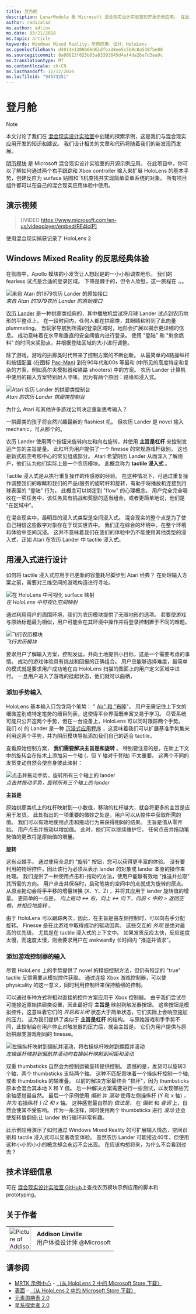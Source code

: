 ```yaml
---
title: 登月舱
description: LunarModule 是 Microsoft 混合现实设计实验室的开源示例应用。 在此项目中，你可以了解如何通过两个右手跟踪和 Xbox controller 输入来扩展 HoloLens 的基本手势，创建反应为 surface 贴图和飞机查找并实现简单菜单系统的对象。
author: radicalad
ms.author: adlinv
ms.date: 03/21/2018
ms.topic: article
keywords: Windows Mixed Reality，示例应用，设计，HoloLens
ms.openlocfilehash: d4014e1300b60d61dfba38ee5c5b0c8a530fbe08
ms.sourcegitcommit: 8a80613f025b05a83393845d4af4da26a7d3ea9c
ms.translationtype: MT
ms.contentlocale: zh-CN
ms.lasthandoff: 11/12/2020
ms.locfileid: "94573251"
---
```

# <a name="lunar-module"></a>登月舱

>[!NOTE]
>本文讨论了我们在 [混合现实设计实验室](https://github.com/Microsoft/MRDesignLabs_Unity)中创建的探索示例，这是我们与混合现实应用开发的知识和建议。 我们设计相关的文章和代码将随着我们的新发现而发展。

[阴历模块](https://github.com/Microsoft/MRDesignLabs_Unity_LunarModule) 是 Microsoft 混合现实设计实验室的开源示例应用。 在此项目中，你可以了解如何通过两个右手跟踪和 Xbox controller 输入来扩展 HoloLens 的基本手势，创建反应为 surface 贴图和飞机查找并实现简单菜单系统的对象。 所有项目组件都可以在自己的混合现实应用体验中使用。

## <a name="demo-video"></a>演示视频 
> [!VIDEO https://www.microsoft.com/en-us/videoplayer/embed/RE4IcIP]

使用混合现实捕获记录了 HoloLens 2

## <a name="rethinking-classic-experiences-for-windows-mixed-reality"></a>Windows Mixed Reality 的反思经典体验

在氛围中，Apollo 模块的小发货让人想起是的一小小船调查地形。 我们的 fearless 试点是合适的登录区域。 下降是棘手的，但令人欣慰，这一旅程在 .。。

![来自 Atari 的1979农历 Lander 的原始接口](images/640px-atari-lunar-lander.png)<br>
*来自 Atari 的1979农历 Lander 的原始接口*

[农历 Lander](https://en.wikipedia.org/wiki/Lunar_Lander_(1979_video_game)) 是一种拱廊类经典的，其中播放机尝试将月球 Lander 试点到农历地形的平整点上。 在一段时间内，任何人都在拱廊类，其眼睛粘附到了此向量 plummeting。 当玩家导航到所需的登录区域时，地形会扩展以揭示更详细的信息。 成功意味着在水平和垂直的安全阈值内进行登录。 使用 "登陆" 和 "剩余燃料" 的时间来奖励点，并根据登陆区域的大小进行调整。

除了游戏，游戏的拱廊类时代带来了控制方案的不断创新。 从最简单的4路操纵杆和按钮配置 (在图标 [Pac-Man](https://en.wikipedia.org/wiki/Pac-Man)) 到在90年代和00s 等最和 (中所见的高度特定和复杂的方案，例如高尔夫模拟器和铁路 shooters) 中的方案。 农历 Lander 计算机中使用的输入方案特别耐人寻味，因为有两个原因：路缘和浸入式。

![Atari 农历 Lander 的拱廊类控制台](images/atariconsole.png)<br>
*Atari 的农历 Lander 拱廊类控制台*

为什么 Atari 和其他许多游戏公司决定重新思考输入？

一拱廊类的孩子将自然兴趣最新的 flashiest 机。 但农历 Lander 是 novel 输入 mechanic，可从那个的。

农历 Lander 使用两个按钮来旋转向左和向右旋转，并使用 **主旨是杠杆** 来控制发运产生的主旨是量。 此杠杆为用户提供了一个 finesse 的常规游戏杆级别。 这也是新式航空考核中心的常见组成部分。 Atari 希望阴历 Lander 从而深入了解用户，他们认为他们实际上是一个农历模块。 此概念称为 **tactile 浸入式** 。

Tactile 浸入式是从执行重复操作的传感器的经验。 在这种情况下，可通过重复操作调整我们的眼睛和我们的产品/服务的旋转杆和旋转，有助于将播放机连接到月球表面的 "登陆" 行为。 此概念可以绑定到 "flow" 的心理概念。 用户完全完全吸收在一项任务中，该任务具有挑战和奖励的适当组合，或者更简单地说，他们是 "在区域中"。

在混合现实中，最明显的浸入式类型是空间浸入式。 混合现实的整个点是为了使自己相信这些数字对象存在于现实世界中。 我们正在综合的环境中，在整个环境和体验中空间沉浸。 这并不意味着我们在我们的体验中仍不能使用其他类型的浸入式，正如 Atari 在农历 Lander 中 tactile 浸入式。

## <a name="designing-with-immersion"></a>用浸入式进行设计

如何将 tactile 浸入式应用于已更新的容量耗尽脚步到 Atari 经典？ 在处理输入方案之前，需要对三维空间的游戏构造进行寻址。

![在 HoloLens 中可视化 surface 映射](images/surfacemapping.png)<br>
*在 HoloLens 中可视化空间映射*

通过利用用户的周围环境，我们为农历模块提供了无限地形的选项。 若要使游戏与原始标题最为相似，用户可能会在其环境中操作并将登录控制置于不同的难题。

![飞行农历模块](images/640px-lm-hero.jpg)<br>
*飞行农历模块*

要求用户了解输入方案，控制发运，并向土地提供小目标，这是一个需要考虑的事情。 成功的游戏体验具有挑战和回报的正确组合。 用户应能够选择难度，最简单的模式就是要求用户成功地在由 HoloLens 扫描的图面上的用户定义区域中进行。 一旦用户进入了游戏的挂起状态，他们就可以曲柄，

### <a name="adding-input-for-hand-gestures"></a>添加手势输入

HoloLens 基本输入只包含两个笔势： " [Air" 和 "布隆](../../design/gaze-and-commit.md#composite-gestures)"。 用户无需记住上下文的细微差别或特定笔势的细目列表，这使得平台界面既丰富又易于学习。 尽管系统可能只公开这两个手势，但在一台设备上，HoloLens 可以同时跟踪两个手势。 我们 o) 的 Lander 是一种 [沉浸式应用程序](../../design/app-model.md) ，这意味着我们可以扩展基准手势集来利用这两个手势，并为阴历模块导航添加我们自己的适合 tactile。

查看原始控制方案， **我们需要解决主旨是和旋转** 。 特别要注意的是，在新上下文中的旋转会在技术上添加另一个轴 (，但 Y 轴对于登陆) 不太重要。 这两个不同的发货变动自然会使自身彼此映射：

![点击并拖动手势，旋转所有三个轴上的 lander](images/module-handdrag.gif)<br>
*点击并拖动手势，旋转所有三个轴上的 lander*

**主旨是**

原始拱廊类机上的杠杆映射到一小数值，移动的杠杆越大，就会将更多的主旨是应用于发货。 此处指出的一项重要的微妙之处是，用户可以从控件中获取所需的值。 我们可以有效地使用点击和拖动行为来获得相同的结果。 主旨是值从零开始。 用户点击并拖动以增加值。 此时，他们可以继续维护它。 任何点击并拖动笔势值的更改将是原始值的增量。

**旋转**

这有点棘手。 通过使用全息的 "旋转" 按钮，您可以获得更丰富的体验。 没有要利用的物理控件，因此该行为必须从表示 lander 的对象或 lander 本身的操作来处理。 我们提供了一种使用点击和-拖动的方法，使用户能够有效地 "推送并拉取" 其所需的方向。 用户点击并保存时，启动笔势的空间中的点就成为旋转的原点。 从原点拖动会将手平移的增量转换 (X、Y、Z) ，并将其应用于 lander 旋转值的增量。 更简单的一点是， *向上拖动 <-> 右，向上 <-> 向下，向前 < 中的 > 返回空格，并相应地旋转* 。

由于 HoloLens 可以跟踪两次，因此，在主旨是由左侧控制时，可以向右手分配旋转。 Finesse 是在此游戏中取得成功的驱动因素。 这些交互的 *外观* 是绝对最高的优先级。 尤其是在 tactile 浸入式的上下文中。 如果发货反应太快，反应速度太慢，而速度太慢，则会要求用户在 awkwardly 长时间内 "推送并请求"。

### <a name="adding-input-for-game-controllers"></a>添加游戏控制器的输入

尽管 HoloLens 上的手势提供了 novel 的精细控制方法，但仍有特定的 "true" tactile 反馈需要从模拟控件获取。 通过连接 Xbox 游戏控制器，可以使 physicality 的这一意义，同时利用控制杆来保持精细的控制。

可以通过多种方式将相对直接的控件方案应用于 Xbox 控制器。 由于我们尝试尽可能接近原始拱廊类设置，因此最好将 **主旨是** 映射到触发器按钮。 这些按钮是模拟控件，这意味着它们的 *开启和关闭* 状态大于简单状态，它们实际上会响应施加的压力。 这为我们提供了类似于 **主旨是杠杆** 的结构。 与原始游戏和手手势不同，此控制会在用户停止对触发器的压力后，就会主旨是。 它仍为用户提供与原始拱廊类游戏相同的 finesse。

![左操纵杆映射到偏航并滚动，将右操纵杆映射到螺距并滚动](images/thumbsticksidebyside.gif)<br>
*左操纵杆映射到偏航并滚动向右操纵杆映射到间距和滚动*

双重 thumbsticks 自然会为控制运输旋转提供控制。 遗憾的是，发货可以旋转3个轴，两个 thumbsticks 支持两个轴。 这种不匹配意味着一个操纵杆控制一个轴;或者 thumbsticks 的轴重叠。 以前的解决方案最终会 "损坏"，因为 thumbsticks 原本会混合其本地 X 和 Y 值。 后一种解决方案需要进行一些测试，以发现哪些冗余轴感觉最自然。 最后一个示例使用 *偏航* 并 *滚动* 使用左侧操纵杆 (Y 和 x 轴) *，并为* 右操纵杆 *)  (Z 和 x* 轴。 这种感觉最自然的 *做法是，* 在 *偏航* 和 *音调* 上，自然会使其不受影响。 作为一条注释，同时使用两个 thumbsticks 进行 *滚动* 还会使旋转值翻倍;让 lander 执行循环非常有趣。

此示例应用演示了如何通过 Windows Mixed Reality 的可扩展输入情态，空间识别和 tactile 浸入式可以显著改变体验。 虽然农历 Lander 可能接近40年，但使用这种小小的小小的概念却会永远不会出现。 在应该构想将来，为什么不会看到过去？

## <a name="technical-details"></a>技术详细信息

可在 [混合现实设计实验室 GitHub](https://github.com/Microsoft/MRDesignLabs_Unity_LunarModule)上查找农历模块示例应用的脚本和 prototyping。

## <a name="about-the-author"></a>关于作者

<table style="border-collapse:collapse" padding-left="0px">
<tr>
<td style="border-style: none" width="60"><img alt="Picture of Addison Linville" width="60" height="60" src="images/addisonlinville-tile-60px.jpg"></td>
<td style="border-style: none"><b>Addison Linville</b><br>用户体验设计师 @Microsoft</td>
</tr>
</table>

## <a name="see-also"></a>请参阅
* [MRTK 示例中心](https://microsoft.github.io/MixedRealityToolkit-Unity/Documentation/README_ExampleHub.html) - [（从 HoloLens 2 中的 Microsoft Store 下载）](https://www.microsoft.com/en-us/p/mrtk-examples-hub/9mv8c39l2sj4)
* [表面](sampleapp-surfaces.md) - [（从 HoloLens 2 中的 Microsoft Store 下载）](https://www.microsoft.com/en-us/p/surfaces/9nvkpv3sk3x0)
* [元素周期表 2.0](https://medium.com/@dongyoonpark/bringing-the-periodic-table-of-the-elements-app-to-hololens-2-with-mrtk-v2-a6e3d8362158)
* [星系探索者 2.0](galaxy-explorer-update.md)
